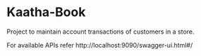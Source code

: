 # Kaatha-Book
Project to maintain account transactions of customers in a store.

For available APIs refer http://localhost:9090/swagger-ui.html#/ 

